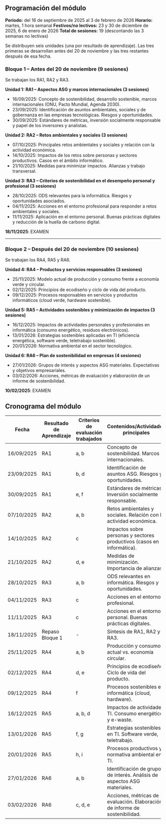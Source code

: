 ## Programación del módulo

**Periodo:** del 16 de septiembre de 2025 al 3 de febrero de 2026
**Horario:** martes, 1 hora semanal
**Festivos/no lectivos:** 23 y 30 de diciembre de 2025, 6 de enero de 2026
**Total de sesiones:** 19 (descontando las 3 semanas no lectivas)

Se distribuyen seis unidades (una por resultado de aprendizaje). Las tres primeras se desarrollan antes del 20 de noviembre y las tres restantes después de esa fecha.

### Bloque 1 – Antes del 20 de noviembre (9 sesiones)

Se trabajan los RA1, RA2 y RA3.

**Unidad 1: RA1 – Aspectos ASG y marcos internacionales (3 sesiones)**

* 16/09/2025: Concepto de sostenibilidad, desarrollo sostenible, marcos internacionales (ONU, Pacto Mundial, Agenda 2030).
* 23/09/2025: Identificación de asuntos ambientales, sociales y de gobernanza en las empresas tecnológicas. Riesgos y oportunidades.
* 30/09/2025: Estándares de métricas, inversión socialmente responsable y papel de los inversores y analistas.

**Unidad 2: RA2 – Retos ambientales y sociales (3 sesiones)**

* 07/10/2025: Principales retos ambientales y sociales y relación con la actividad económica.
* 14/10/2025: Impactos de los retos sobre personas y sectores productivos. Casos en el ámbito informático.
* 21/10/2025: Medidas para minimizar impactos. Alianzas y trabajo transversal.

**Unidad 3: RA3 – Criterios de sostenibilidad en el desempeño personal y profesional (3 sesiones)**

* 28/10/2025: ODS relevantes para la informática. Riesgos y oportunidades asociados.
* 04/11/2025: Acciones en el entorno profesional para responder a retos ambientales y sociales.
* 11/11/2025: Aplicación en el entorno personal. Buenas prácticas digitales y reducción de la huella de carbono digital.

**18/11/2025**: EXAMEN

---

### Bloque 2 – Después del 20 de noviembre (10 sesiones)

Se trabajan los RA4, RA5 y RA6.

**Unidad 4: RA4 – Productos y servicios responsables (3 sesiones)**

* 25/11/2025: Modelo actual de producción y consumo frente a economía verde y circular.
* 02/12/2025: Principios de ecodiseño y ciclo de vida del producto.
* 09/12/2025: Procesos responsables en servicios y productos informáticos (cloud verde, hardware sostenible).

**Unidad 5: RA5 – Actividades sostenibles y minimización de impactos (3 sesiones)**

* 16/12/2025: Impactos de actividades personales y profesionales en informática (consumo energético, residuos electrónicos).
* 13/01/2026: Estrategias sostenibles aplicadas en TI (eficiencia energética, software verde, teletrabajo sostenible).
* 20/01/2026: Normativa ambiental en el sector tecnológico.

**Unidad 6: RA6 – Plan de sostenibilidad en empresas (4 sesiones)**

* 27/01/2026: Grupos de interés y aspectos ASG materiales. Expectativas y objetivos empresariales.
* 03/02/2026: Acciones, métricas de evaluación y elaboración de un informe de sostenibilidad.

**10/02/2025**: EXAMEN

## Cronograma del módulo

| Fecha      | Resultado de Aprendizaje | Criterios de evaluación trabajados | Contenidos/Actividades principales                                          |
| ---------- | ------------------------ | ---------------------------------- | --------------------------------------------------------------------------- |
| 16/09/2025 | RA1                      | a, b                               | Concepto de sostenibilidad. Marcos internacionales.                         |
| 23/09/2025 | RA1                      | b, d                               | Identificación de asuntos ASG. Riesgos y oportunidades.                     |
| 30/09/2025 | RA1                      | e, f                               | Estándares de métricas. Inversión socialmente responsable.                  |
| 07/10/2025 | RA2                      | a, b                               | Retos ambientales y sociales. Relación con la actividad económica.          |
| 14/10/2025 | RA2                      | c                                  | Impactos sobre personas y sectores productivos (casos en informática).      |
| 21/10/2025 | RA2                      | d, e                               | Medidas de minimización. Importancia de alianzas.                           |
| 28/10/2025 | RA3                      | a, b                               | ODS relevantes en informática. Riesgos y oportunidades.                     |
| 04/11/2025 | RA3                      | c                                  | Acciones en el entorno profesional.                                         |
| 11/11/2025 | RA3                      | c                                  | Acciones en el entorno personal. Buenas prácticas digitales.                |
| 18/11/2025 | Repaso Bloque 1          | -                                  | Síntesis de RA1, RA2 y RA3.                                                 |
| 25/11/2025 | RA4                      | a, b                               | Producción y consumo actual vs. economía circular.                          |
| 02/12/2025 | RA4                      | d, e                               | Principios de ecodiseño. Ciclo de vida del producto.                        |
| 09/12/2025 | RA4                      | f                                  | Procesos sostenibles en informática (cloud, hardware).                      |
| 16/12/2025 | RA5                      | a, b, d                            | Impactos de actividades TI. Consumo energético y e-waste.                   |
| 13/01/2026 | RA5                      | f, g                               | Estrategias sostenibles en TI. Software verde, teletrabajo.                 |
| 20/01/2026 | RA5                      | h, i                               | Procesos productivos y normativa ambiental en TI.                           |
| 27/01/2026 | RA6                      | a, b                               | Identificación de grupos de interés. Análisis de aspectos ASG materiales.   |
| 03/02/2026 | RA6                      | c, d, e                            | Acciones, métricas de evaluación. Elaboración de informe de sostenibilidad. |

